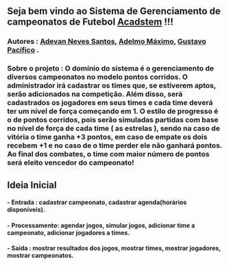 ## Seja bem vindo ao Sistema de Gerenciamento de campeonatos de Futebol [Acadstem](https://stem.uea.edu.br/) !!!

### Autores : [Adevan Neves Santos](https://www.linkedin.com/in/adevan-neves-santos/), [Adelmo Máximo](https://www.linkedin.com/in/adelmo-maximo-785010204/), [Gustavo Pacífico](https://www.linkedin.com/in/gustavo-pacifico-0078ba237/) .

### Sobre o projeto : O domínio do sistema é o gerenciamento de diversos campeonatos no modelo pontos corridos. O administrador irá cadastrar os times que, se estiverem aptos, serão adicionados na competição. Além disso, será cadastrados os jogadores em seus times e cada time deverá ter um nível de força começando em 1. O estilo de progresso é o de pontos corridos, pois serão simuladas partidas com base no nível de força de cada time ( as estrelas ), sendo na caso de vitória o time ganha +3 pontos, em caso de empate os dois recebem +1 e no caso de o time perder ele não ganhará pontos. Ao final dos combates, o time com maior número de pontos será eleito vencedor do campeonato!

## Ideia Inicial

#### -  Entrada : cadastrar campeonato, cadastrar agenda(horários disponíveis).

#### -  Processamento: agendar jogos, simular jogos, adicionar time a campeonato, adicionar jogadores a times. 

#### -  Saída : mostrar resultados dos jogos, mostrar times, mostrar jogadores, mostrar campeonatos.
